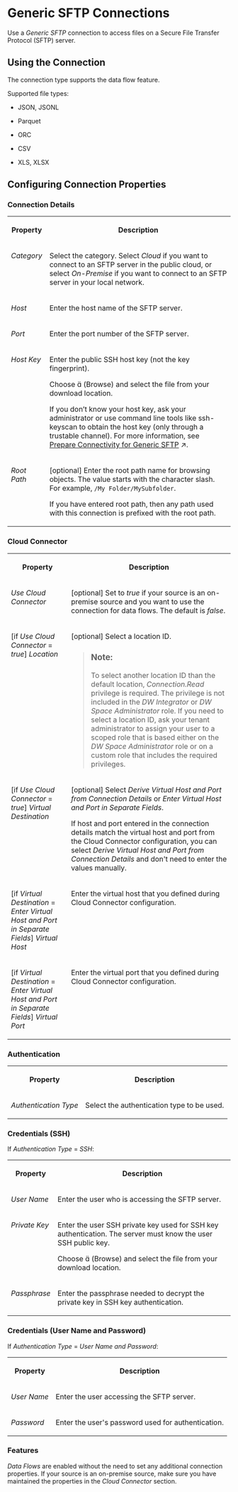 <!-- loiob645de78a8374c24871ab6169be40d35 -->

<link rel="stylesheet" type="text/css" href="../css/sap-icons.css"/>

# Generic SFTP Connections

Use a *Generic SFTP* connection to access files on a Secure File Transfer Protocol \(SFTP\) server. 



<a name="loiob645de78a8374c24871ab6169be40d35__SFTP_usage"/>

## Using the Connection

The connection type supports the data flow feature.

Supported file types:

-   JSON, JSONL

-   Parquet

-   ORC

-   CSV

-   XLS, XLSX




<a name="loiob645de78a8374c24871ab6169be40d35__section_nrb_hcc_x4b"/>

## Configuring Connection Properties



### Connection Details


<table>
<tr>
<th valign="top">

Property



</th>
<th valign="top">

Description



</th>
</tr>
<tr>
<td valign="top">

*Category* 



</td>
<td valign="top">

Select the category. Select *Cloud* if you want to connect to an SFTP server in the public cloud, or select *On-Premise* if you want to connect to an SFTP server in your local network. 



</td>
</tr>
<tr>
<td valign="top">

*Host* 



</td>
<td valign="top">

Enter the host name of the SFTP server. 



</td>
</tr>
<tr>
<td valign="top">

*Port* 



</td>
<td valign="top">

Enter the port number of the SFTP server. 



</td>
</tr>
<tr>
<td valign="top">

*Host Key* 



</td>
<td valign="top">

Enter the public SSH host key \(not the key fingerprint\). 

Choose <span class="SAP-icons"></span> \(Browse\) and select the file from your download location.

If you don’t know your host key, ask your administrator or use command line tools like ssh-keyscan to obtain the host key \(only through a trustable channel\). For more information, see [Prepare Connectivity for Generic SFTP](https://help.sap.com/viewer/9f804b8efa8043539289f42f372c4862/cloud/en-US/5454a8cfdb9845a9b6c772d63b8e92ec.html "To create a Generic SFTP connection, the host's public key is required.") :arrow_upper_right:.



</td>
</tr>
<tr>
<td valign="top">

*Root Path*



</td>
<td valign="top">

\[optional\] Enter the root path name for browsing objects. The value starts with the character slash. For example, `/My Folder/MySubfolder`. 

If you have entered root path, then any path used with this connection is prefixed with the root path.



</td>
</tr>
</table>



### Cloud Connector


<table>
<tr>
<th valign="top">

Property



</th>
<th valign="top">

Description



</th>
</tr>
<tr>
<td valign="top">

*Use Cloud Connector* 



</td>
<td valign="top">

\[optional\] Set to *true* if your source is an on-premise source and you want to use the connection for data flows. The default is *false*. 



</td>
</tr>
<tr>
<td valign="top">

\[if *Use Cloud Connector* = *true*\] *Location* 



</td>
<td valign="top">

\[optional\] Select a location ID. 

> ### Note:  
> To select another location ID than the default location, *Connection.Read* privilege is required. The privilege is not included in the *DW Integrator* or *DW Space Administrator* role. If you need to select a location ID, ask your tenant administrator to assign your user to a scoped role that is based either on the *DW Space Administrator* role or on a custom role that includes the required privileges. 



</td>
</tr>
<tr>
<td valign="top">

\[if *Use Cloud Connector* = *true*\] *Virtual Destination* 



</td>
<td valign="top">

\[optional\] Select *Derive Virtual Host and Port from Connection Details* or *Enter Virtual Host and Port in Separate Fields*. 

If host and port entered in the connection details match the virtual host and port from the Cloud Connector configuration, you can select *Derive Virtual Host and Port from Connection Details* and don't need to enter the values manually.



</td>
</tr>
<tr>
<td valign="top">

\[if *Virtual Destination* = *Enter Virtual Host and Port in Separate Fields*\] *Virtual Host* 



</td>
<td valign="top">

Enter the virtual host that you defined during Cloud Connector configuration. 



</td>
</tr>
<tr>
<td valign="top">

\[if *Virtual Destination* = *Enter Virtual Host and Port in Separate Fields*\] *Virtual Port* 



</td>
<td valign="top">

Enter the virtual port that you defined during Cloud Connector configuration. 



</td>
</tr>
</table>



### Authentication


<table>
<tr>
<th valign="top">

Property



</th>
<th valign="top">

Description



</th>
</tr>
<tr>
<td valign="top">

*Authentication Type*  



</td>
<td valign="top">

Select the authentication type to be used. 



</td>
</tr>
</table>



### Credentials \(SSH\)

If *Authentication Type* = *SSH*:


<table>
<tr>
<th valign="top">

Property



</th>
<th valign="top">

Description



</th>
</tr>
<tr>
<td valign="top">

*User Name*  



</td>
<td valign="top">

Enter the user who is accessing the SFTP server. 



</td>
</tr>
<tr>
<td valign="top">

*Private Key*  



</td>
<td valign="top">

Enter the user SSH private key used for SSH key authentication. The server must know the user SSH public key. 

Choose <span class="SAP-icons"></span> \(Browse\) and select the file from your download location.



</td>
</tr>
<tr>
<td valign="top">

*Passphrase*  



</td>
<td valign="top">

Enter the passphrase needed to decrypt the private key in SSH key authentication. 



</td>
</tr>
</table>



### Credentials \(User Name and Password\)

If *Authentication Type* = *User Name and Password*:


<table>
<tr>
<th valign="top">

Property



</th>
<th valign="top">

Description



</th>
</tr>
<tr>
<td valign="top">

*User Name*  



</td>
<td valign="top">

Enter the user accessing the SFTP server. 



</td>
</tr>
<tr>
<td valign="top">

*Password*  



</td>
<td valign="top">

Enter the user's password used for authentication. 



</td>
</tr>
</table>



### Features

*Data Flows* are enabled without the need to set any additional connection properties. If your source is an on-premise source, make sure you have maintained the properties in the *Cloud Connector* section.

